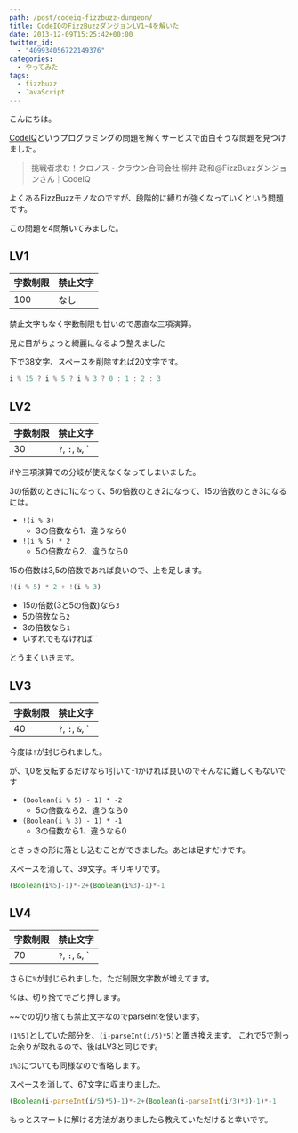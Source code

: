 ```yaml
---
path: /post/codeiq-fizzbuzz-dungeon/
title: CodeIQのFizzBuzzダンジョンLV1~4を解いた
date: 2013-12-09T15:25:42+00:00
twitter_id:
  - "409934056722149376"
categories:
  - やってみた
tags:
  - fizzbuzz
  - JavaScript
---
```

こんにちは。
  
[CodeIQ](https://codeiq.jp/)というプログラミングの問題を解くサービスで面白そうな問題を見つけました。

> <span class="removed_link" title="https://codeiq.jp/ace/yanai_masakazu_fizzbuzz/">挑戦者求む！クロノス・クラウン合同会社 柳井 政和@FizzBuzzダンジョンさん｜CodeIQ</span>

よくあるFizzBuzzモノなのですが、段階的に縛りが強くなっていくという問題です。
  
この問題を4問解いてみました。



<!--more-->



LV1
----------------------------------------


| 字数制限 | 禁止文字 |
| ---- | ---- |
| 100  | なし   |

禁止文字もなく字数制限も甘いので愚直な三項演算。
  
見た目がちょっと綺麗になるよう整えました

下で38文字、スペースを削除すれば20文字です。

```javascript
i % 15 ? i % 5 ? i % 3 ? 0 : 1 : 2 : 3
```


LV2
----------------------------------------


| 字数制限 | 禁止文字                                                                                                       |
| ---- | ---------------------------------------------------------------------------------------------------------- |
| 30   | `?`, `:`, `&`, `|`, `,` ,`$` ,`eval` ,`function`, `Function`, `if`, `switch`, `for`, `while`, `return` |

ifや三項演算での分岐が使えなくなってしまいました。
  
3の倍数のときに1になって、5の倍数のとき2になって、15の倍数のとき3になるには。

  * `!(i % 3)` 
      * 3の倍数なら1、違うなら0
  * `!(i % 5) * 2` 
      * 5の倍数なら2、違うなら0

15の倍数は3,5の倍数であれば良いので、上を足します。

```javascript
!(i % 5) * 2 + !(i % 3)
```


  * 15の倍数(3と5の倍数)なら`3`
  * 5の倍数なら`2`
  * 3の倍数なら`1`
  * いずれでもなければ``

とうまくいきます。

LV3
----------------------------------------


| 字数制限 | 禁止文字                                                                                                                                                   |
| ---- | ------------------------------------------------------------------------------------------------------------------------------------------------------ |
| 40   | `?`, `:`, `&`, `|`, `,`, `$`, `eval`, `function`, `Function`, `if`, `switch`, `for`, `while`, `return`, `!`, `^`, `~`, `<`, `>`, `=`, `Math` |

今度は`!`が封じられました。
  
が、1,0を反転するだけなら1引いて-1かければ良いのでそんなに難しくもないです

  * `(Boolean(i % 5) - 1) * -2` 
      * 5の倍数なら2、違うなら0
  * `(Boolean(i % 3) - 1) * -1` 
      * 3の倍数なら1、違うなら0

とさっきの形に落とし込むことができました。あとは足すだけです。

スペースを消して、39文字。ギリギリです。

```javascript
(Boolean(i%5)-1)*-2+(Boolean(i%3)-1)*-1
```


LV4
----------------------------------------


| 字数制限 | 禁止文字                                                                                                                                                        |
| ---- | ----------------------------------------------------------------------------------------------------------------------------------------------------------- |
| 70   | `?`, `:`, `&`, `|`, `,`, `$`, `eval`, `function`, `Function`, `if`, `switch`, `for`, `while`, `return`, `!`, `^`, `~`, `<`, `>`, `=`, `Math`, `%` |

さらに`%`が封じられました。ただ制限文字数が増えてます。

%は、切り捨てでごり押します。
  
~~での切り捨ても禁止文字なのでparseIntを使います。

`(1%5)`としていた部分を、`(i-parseInt(i/5)*5)`と置き換えます。 これで5で割った余りが取れるので、後はLV3と同じです。

`i%3`についても同様なので省略します。

スペースを消して、67文字に収まりました。

```javascript
(Boolean(i-parseInt(i/5)*5)-1)*-2+(Boolean(i-parseInt(i/3)*3)-1)*-1
```


もっとスマートに解ける方法がありましたら教えていただけると幸いです。

<div style="font-size:0px;height:0px;line-height:0px;margin:0;padding:0;clear:both">
</div>